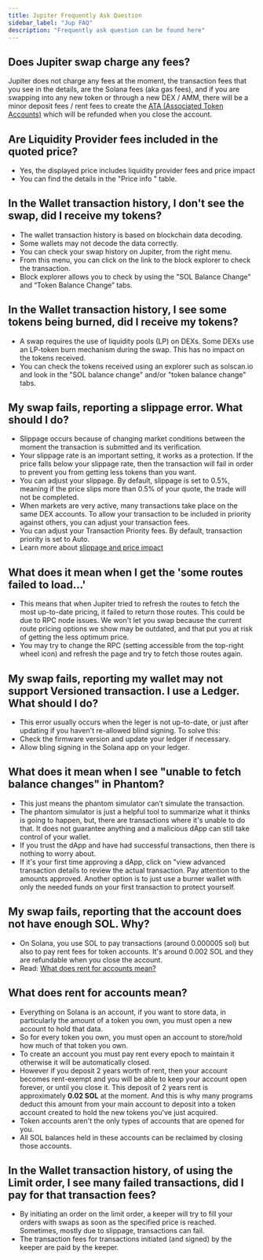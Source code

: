 ```yaml
---
title: Jupiter Frequently Ask Question
sidebar_label: "Jup FAQ"
description: "Frequently ask question can be found here"
---
```


## Does Jupiter swap charge any fees?

Jupiter does not charge any fees at the moment, the transaction fees that you see in the details, are the Solana fees (aka gas fees), and if you are swapping into any new token or through a new DEX / AMM, there will be a minor deposit fees / rent fees to create the [ATA (Associated Token Accounts)](https://spl.solana.com/associated-token-account) which will be refunded when you close the account. 

## Are Liquidity Provider fees included in the quoted price?

- Yes, the displayed price includes liquidity provider fees and price impact
- You can find the details in the "Price info " table.

## In the Wallet transaction history, I don't see the swap, did I receive my tokens?

- The wallet transaction history is based on blockchain data decoding.
- Some wallets may not decode the data correctly.
- You can check your swap history on Jupiter, from the right menu.
- From this menu, you can click on the link to the block explorer to check the transaction.
- Block explorer allows you to check by using the "SOL Balance Change" and “Token Balance Change” tabs.

## In the Wallet transaction history, I see some tokens being burned, did I receive my tokens?

- A swap requires the use of liquidity pools (LP) on DEXs. Some DEXs use an LP-token burn mechanism during the swap. This has no impact on the tokens received.
- You can check the tokens received using an explorer such as solscan.io and look in the "SOL balance change" and/or "token balance change" tabs.

## My swap fails, reporting a slippage error. What should I do?

- Slippage occurs because of changing market conditions between the moment the transaction is submitted and its verification.
- Your slippage rate is an important setting, it works as a protection. If the price falls below your slippage rate, then the transaction will fail in order to prevent you from getting less tokens than you want.
- You can adjust your slippage. By default, slippage is set to 0.5%, meaning if the price slips more than 0.5% of your quote, the trade will not be completed.
- When markets are very active, many transactions take place on the same DEX accounts. To allow your transaction to be included in priority against others, you can adjust your transaction fees.
- You can adjust your Transaction Priority fees. By default, transaction priority is set to Auto.
- Learn more about [slippage and price impact](./4-price-impact-slippage-price-warning)

## What does it mean when I get the 'some routes failed to load...'

- This means that when Jupiter tried to refresh the routes to fetch the most up-to-date pricing, it failed to return those routes. This could be due to RPC node issues. We won't let you swap because the current route pricing options we show may be outdated, and that put you at risk of getting the less optimum price. 
- You may try to change the RPC (setting accessible from the top-right wheel icon) and refresh the page and try to fetch those routes again.

## My swap fails, reporting my wallet may not support Versioned transaction. I use a Ledger. What should I do?

- This error usually occurs when the leger is not up-to-date, or just after updating if you haven't re-allowed blind signing. To solve this:
- Check the firmware version and update your ledger if necessary.
- Allow bling signing in the Solana app on your ledger.

## What does it mean when I see "unable to fetch balance changes" in Phantom?

- This just means the phantom simulator can’t simulate the transaction. 
- The phantom simulator is just a helpful tool to summarize what it thinks is going to happen, but, there are transactions where it's unable to do that.  It does not guarantee anything and a malicious dApp can still take control of your wallet.
- If you trust the dApp and have had successful transactions, then there is nothing to worry about. 
- If it's your first time approving a dApp, click on "view advanced transaction details to review the actual transaction. Pay attention to the amounts approved. Another option is to just use a burner wallet with only the needed funds on your first transaction to protect yourself.

## My swap fails, reporting that the account does not have enough SOL. Why?

- On Solana, you use SOL to pay transactions (around 0.000005 sol) but also to pay rent fees for token accounts. It's around 0.002 SOL and they are refundable when you close the account.
- Read: [What does rent for accounts mean?](./11-what-does-rent-for-accounts-mean)

## What does rent for accounts mean?

- Everything on Solana is an account, if you want to store data, in particularly the amount of a token you own, you must open a new account to hold that data.
- So for every token you own, you must open an account to store/hold how much of that token you own.
- To create an account you must pay rent every epoch to maintain it otherwise it will be automatically closed.
- However if you deposit 2 years worth of rent, then your account becomes rent-exempt and you will be able to keep your account open forever, or until you close it. This deposit of 2 years rent is approximately **0.02 SOL** at the moment. And this is why many programs deduct this amount from your main account to deposit into a token account created to hold the new tokens you've just acquired.
- Token accounts aren't the only types of accounts that are opened for you. 
- All SOL balances held in these accounts can be reclaimed by closing those accounts. 

## In the Wallet transaction history, of using the Limit order, I see many failed transactions, did I pay for that transaction fees?

- By initiating an order on the limit order, a keeper will try to fill your orders with swaps as soon as the specified price is reached. Sometimes, mostly due to slippage, transactions can fail.
- The transaction fees for transactions initiated (and signed) by the keeper are paid by the keeper.